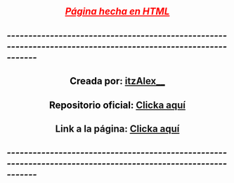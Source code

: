 <h2 style="text-align: center;"><span style="text-decoration: underline;"><strong><span style="color: #ff0000; text-decoration: underline;"><em>P&aacute;gina hecha en HTML</em></span></strong></span><strong><br /></strong></h2>
<h2><span style="color: #000000;"><strong><em>-------------------------------------------------------------------------------------------------------------</em></strong></span></h2>
<h2 style="text-align: center;"><span style="color: #000000;"><strong>Creada por: <a href="https://github.com/itzAlex/">itzAlex__</a></strong></span></h2>
<h2 style="text-align: center;"><span style="color: #000000;"><strong>Repositorio oficial: <a href="https://github.com/itzAlex/itzalex.github.io">Clicka aqu&iacute;</a></strong></span></h2>
<h2 style="text-align: center;"><strong>Link a la p&aacute;gina: <a href="itzalex.github.io">Clicka aqu&iacute;</a></strong></h2>
<h2><span style="color: #000000;"><strong><em>-------------------------------------------------------------------------------------------------------------</em></strong></span></h2>
